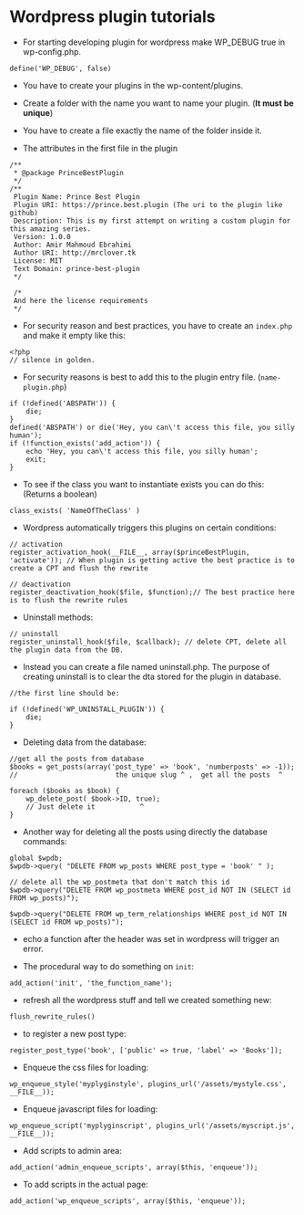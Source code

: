 # Wordpress plugin tutorials

- For starting developing plugin for wordpress make WP_DEBUG true in wp-config.php.

`define('WP_DEBUG', false)`

- You have to create your plugins in the wp-content/plugins.

- Create a folder with the name you want to name your plugin. (**It must be unique**)

- You have to create a file exactly the name of the folder inside it.

- The attributes in the first file in the plugin

```
/**
 * @package PrinceBestPlugin
 */
/**
 Plugin Name: Prince Best Plugin
 Plugin URI: https://prince.best.plugin (The uri to the plugin like github)
 Description: This is my first attempt on writing a custom plugin for this amazing series.
 Version: 1.0.0
 Author: Amir Mahmoud Ebrahimi
 Author URI: http://mrclover.tk
 License: MIT
 Text Domain: prince-best-plugin
 */

 /*
 And here the license requirements
 */
```

- For security reason and best practices, you have to create an `index.php` and make it empty like this:

```
<?php
// silence in golden.
```

- For security reasons is best to add this to the plugin entry file. (`name-plugin.php`)

```
if (!defined('ABSPATH')) {
    die;
}
defined('ABSPATH') or die('Hey, you can\'t access this file, you silly human');
if (!function_exists('add_action')) {
    echo 'Hey, you can\'t access this file, you silly human';
    exit;
}
```

- To see if the class you want to instantiate exists you can do this: (Returns a boolean)

`class_exists( 'NameOfTheClass' )`

- Wordpress automatically triggers this plugins on certain conditions:

```
// activation
register_activation_hook(__FILE__, array($princeBestPlugin, 'activate')); // When plugin is getting active the best practice is to create a CPT and flush the rewrite

// deactivation
register_deactivation_hook($file, $function);// The best practice here is to flush the rewrite rules
```

- Uninstall methods:

```
// uninstall
register_uninstall_hook($file, $callback); // delete CPT, delete all the plugin data from the DB.

```

- Instead you can create a file named uninstall.php. The purpose of creating uninstall is to clear the dta stored for the plugin in database.

```
//the first line should be:

if (!defined('WP_UNINSTALL_PLUGIN')) {
    die;
}

```

- Deleting data from the database:

```
//get all the posts from database
$books = get_posts(array('post_type' => 'book', 'numberposts' => -1));
//                        the unique slug ^ ,  get all the posts  ^

foreach ($books as $book) {
    wp_delete_post( $book->ID, true);
    // Just delete it           ^
}
```

- Another way for deleting all the posts using directly the database commands:

```
global $wpdb;
$wpdb->query( "DELETE FROM wp_posts WHERE post_type = 'book' " );

// delete all the wp_postmeta that don't match this id
$wpdb->query("DELETE FROM wp_postmeta WHERE post_id NOT IN (SELECT id FROM wp_posts)");

$wpdb->query("DELETE FROM wp_term_relationships WHERE post_id NOT IN (SELECT id FROM wp_posts)");
```

- echo a function after the header was set in wordpress will trigger an error.

- The procedural way to do something on `init`:

`add_action('init', 'the_function_name');`

- refresh all the wordpress stuff and tell we created something new:

`flush_rewrite_rules()`

- to register a new post type:

`register_post_type('book', ['public' => true, 'label' => 'Books']);`

- Enqueue the css files for loading:

`wp_enqueue_style('myplyginstyle', plugins_url('/assets/mystyle.css', __FILE__));`

- Enqueue javascript files for loading:

`wp_enqueue_script('myplyginscript', plugins_url('/assets/myscript.js', __FILE__));`

- Add scripts to admin area:

`add_action('admin_enqueue_scripts', array($this, 'enqueue'));`

- To add scripts in the actual page:

`add_action('wp_enqueue_scripts', array($this, 'enqueue'));`
